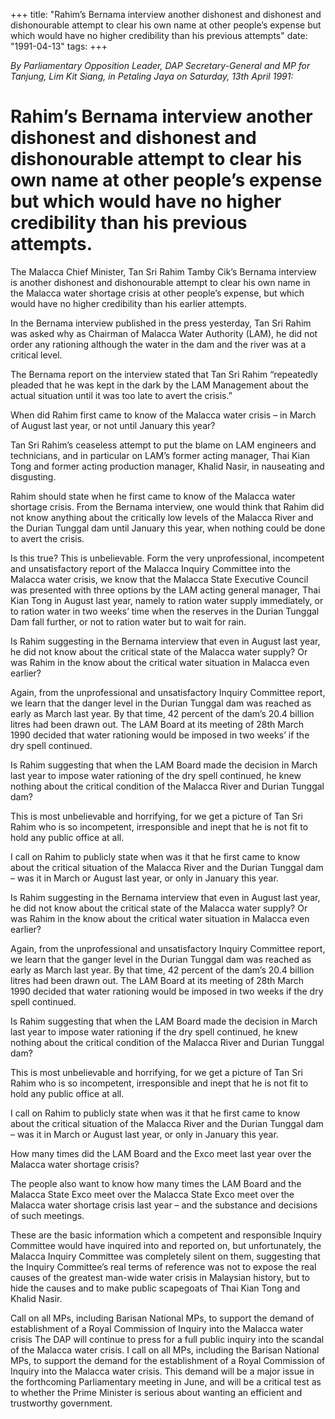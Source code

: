 +++ 
title: "Rahim’s Bernama interview another dishonest and dishonest and dishonourable attempt to clear his own name at other people’s expense but which would have no higher credibility than his previous attempts"
date: "1991-04-13"
tags:
+++

_By Parliamentary Opposition Leader, DAP Secretary-General and MP for Tanjung, Lim Kit Siang, in Petaling Jaya on Saturday, 13th April 1991:_

# Rahim’s Bernama interview another dishonest and dishonest and dishonourable attempt to clear his own name at other people’s expense but which would have no higher credibility than his previous attempts.

The Malacca Chief Minister, Tan Sri Rahim Tamby Cik’s Bernama interview is another dishonest and dishonourable attempt to clear his own name in the Malacca water shortage crisis at other people’s expense, but which would have no higher credibility than his earlier attempts.</u>

In the Bernama interview published in the press yesterday, Tan Sri Rahim was asked why as Chairman of Malacca Water Authority (LAM), he did not order any rationing although the water in the dam and the river was at a critical level.

The Bernama report on the interview stated that Tan Sri Rahim “repeatedly pleaded that he was kept in the dark by the LAM Management about the actual situation until it was too late to avert the crisis.”

When did Rahim first came to know of the Malacca water crisis – in March of August last year, or not until January this year?

Tan Sri Rahim’s ceaseless attempt to put the blame on LAM engineers and technicians, and in particular on LAM’s former acting manager, Thai Kian Tong and former acting production manager, Khalid Nasir, in nauseating and disgusting. 

Rahim should state when he first came to know of the Malacca water shortage crisis. From the Bernama interview, one would think that Rahim did not know anything about the critically low levels of the Malacca River and the Durian Tunggal dam until January this year, when nothing could be done to avert the crisis.

Is this true? This is unbelievable. Form the very unprofessional, incompetent and unsatisfactory report of the Malacca Inquiry Committee into the Malacca water crisis, we know that the Malacca State Executive Council was presented with three options by the LAM acting general manager, Thai Kian Tong in August last year, namely to ration water supply immediately, or to ration water in two weeks’ time when the reserves in the Durian Tunggal Dam fall further, or not to ration water but to wait for rain.

Is Rahim suggesting in the Bernama interview that even in August last year, he did not know about the critical state of the Malacca water supply? Or was Rahim in the know about the critical water situation in Malacca even earlier?

Again, from the unprofessional and unsatisfactory Inquiry Committee report, we learn that the danger level in the Durian Tunggal dam was reached as early as March last year. By that time, 42 percent of the dam’s 20.4 billion litres had been drawn out. The LAM Board at its meeting of 28th March 1990 decided that water rationing would be imposed in two weeks’ if the dry spell continued.

Is Rahim suggesting that when the LAM Board made the decision in March last year to impose water rationing of the dry spell continued, he knew nothing about the critical condition of the Malacca River and Durian Tunggal dam?

This is most unbelievable and horrifying, for we get a picture of Tan Sri Rahim who is so incompetent, irresponsible and inept that he is not fit to hold any public office at all.

I call on Rahim to publicly state when was it that he first came to know about the critical situation of the Malacca River and the Durian Tunggal dam – was it in March or August last year, or only in January this year.

Is Rahim suggesting in the Bernama interview that even in August last year, he did not know about the critical state of the Malacca water supply? Or was Rahim in the know about the critical water situation in Malacca even earlier?

Again, from the unprofessional and unsatisfactory Inquiry Committee report, we learn that the ganger level in the Durian Tunggal dam was reached as early as March last year. By that time, 42 percent of the dam’s 20.4 billion litres had been drawn out. The LAM Board at its meeting of 28th March 1990 decided that water rationing would be imposed in two weeks if the dry spell continued.

Is Rahim suggesting that when the LAM Board made the decision in March last year to impose water rationing if the dry spell continued, he knew nothing about the critical condition of the Malacca River and Durian Tunggal dam?

This is most unbelievable and horrifying, for we get a picture of Tan Sri Rahim who is so incompetent, irresponsible and inept that he is not fit to hold any public office at all.

I call on Rahim to publicly state when was it that he first came to know about the critical situation of the Malacca River and the Durian Tunggal dam – was it in March or August last year, or only in January this year.

How many times did the LAM Board and the Exco meet last year over the Malacca water shortage crisis?

The people also want to know how many times the LAM Board and the Malacca State Exco meet over the Malacca State Exco meet over the Malacca water shortage crisis last year – and the substance and decisions of such meetings.

These are the basic information which a competent and responsible Inquiry Committee would have inquired into and reported on, but unfortunately, the Malacca Inquiry Committee was completely silent on them, suggesting that the Inquiry Committee’s real terms of reference was not to expose the real causes of the greatest man-wide water crisis in Malaysian history, but to hide the causes and to make public scapegoats of Thai Kian Tong and Khalid Nasir.

Call on all MPs, including Barisan National MPs, to support the demand of establishment of a Royal Commission of Inquiry into the Malacca water crisis
The DAP will continue to press for a full public inquiry into the scandal of the Malacca water crisis. I call on all MPs, including the Barisan National MPs, to support the demand for the establishment of a Royal Commission of Inquiry into the Malacca water crisis. This demand will be a major issue in the forthcoming Parliamentary meeting in June, and will be a critical test as to whether the Prime Minister is serious about wanting an efficient and trustworthy government.
 
